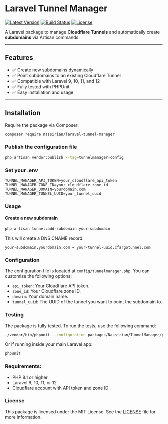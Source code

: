 # Laravel Tunnel Manager

[![Latest Version](https://img.shields.io/packagist/v/nassirian/laravel-tunnel-manager.svg?style=flat-square)](https://packagist.org/packages/nassirian/laravel-tunnel-manager)
[![Build Status](https://github.com/nassirian/laravel-tunnel-manager/actions/workflows/run-tests.yml/badge.svg)](https://github.com/nassirian/laravel-tunnel-manager/actions)
[![License](https://img.shields.io/github/license/nassirian/laravel-tunnel-manager.svg?style=flat-square)](https://github.com/nassirian/laravel-tunnel-manager/blob/main/LICENSE)

A Laravel package to manage **Cloudflare Tunnels** and automatically create **subdomains** via Artisan commands.

---

## Features

- ✅ Create new subdomains dynamically
- ✅ Point subdomains to an existing Cloudflare Tunnel
- ✅ Compatible with Laravel 9, 10, 11, and 12
- ✅ Fully tested with PHPUnit
- ✅ Easy installation and usage

---

## Installation

Require the package via Composer:

```bash
composer require nassirian/laravel-tunnel-manager
```

### Publish the configuration file
```bash
php artisan vendor:publish --tag=tunnelmanager-config
```

### Set your .env
```dotenv
TUNNEL_MANAGER_API_TOKEN=your_cloudflare_api_token
TUNNEL_MANAGER_ZONE_ID=your_cloudflare_zone_id
TUNNEL_MANAGER_DOMAIN=yourdomain.com
TUNNEL_MANAGER_TUNNEL_UUID=your_tunnel_uuid
```

### Usage

#### Create a new subdomain
```bash
php artisan tunnel:add-subdomain your-subdomain
```
This will create a DNS CNAME record:
```
your-subdomain.yourdomain.com → your-tunnel-uuid.cfargotunnel.com
```


### Configuration
The configuration file is located at `config/tunnelmanager.php`. You can customize the following options:

- `api_token`: Your Cloudflare API token.
- `zone_id`: Your Cloudflare zone ID.
- `domain`: Your domain name.
- `tunnel_uuid`: The UUID of the tunnel you want to point the subdomain to.


### Testing
The package is fully tested.
To run the tests, use the following command:

```bash
./vendor/bin/phpunit --configuration packages/Nassirian/TunnelManager/phpunit.xml
```

Or if running inside your main Laravel app:
```bash
phpunit
```

### Requirements:
- PHP 8.1 or higher
- Laravel 9, 10, 11, or 12
- Cloudflare account with API token and zone ID


### License
This package is licensed under the MIT License. See the [LICENSE](LICENSE) file for more information.
